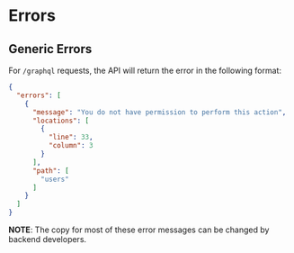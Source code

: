 # Errors

## Generic Errors


For `/graphql` requests, the API will return the error in the following format:

```json
{
  "errors": [
    {
      "message": "You do not have permission to perform this action",
      "locations": [
        {
          "line": 33,
          "column": 3
        }
      ],
      "path": [
        "users"
      ]
    }
  ]
}
```

__NOTE__: The copy for most of these error messages can be changed by backend developers.
